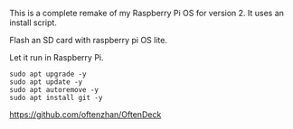 This is a complete remake of my Raspberry Pi OS for version 2. It uses an install script.

Flash an SD card with raspberry pi OS lite.

Let it run in Raspberry Pi.

```
sudo apt upgrade -y
sudo apt update -y
sudo apt autoremove -y
sudo apt install git -y
```

https://github.com/oftenzhan/OftenDeck